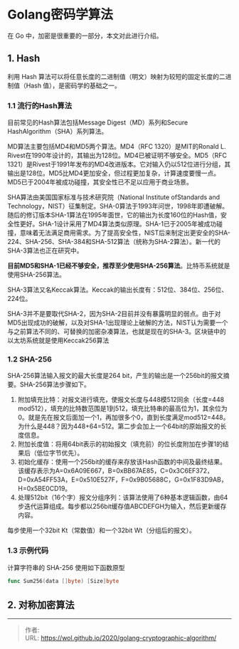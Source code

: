 # Golang密码学算法


在 Go 中，加密是很重要的一部分，本文对此进行介绍。

<!--more-->

## 1. Hash

利用 Hash 算法可以将任意长度的二进制值（明文）映射为较短的固定长度的二进制值（Hash 值），是密码学的基础之一。

### 1.1 流行的Hash算法

目前常见的Hash算法包括Message Digest（MD）系列和Secure HashAlgorithm（SHA）系列算法。

MD算法主要包括MD4和MD5两个算法。MD4（RFC 1320）是MIT的Ronald L. Rivest在1990年设计的，其输出为128位。MD4已被证明不够安全。MD5（RFC 1321）是Rivest于1991年发布的MD4改进版本。它对输入仍以512位进行分组，其输出是128位。MD5比MD4更加安全，但过程更加复杂，计算速度要慢一点。MD5已于2004年被成功碰撞，其安全性已不足以应用于商业场景。

SHA算法由美国国家标准与技术研究院（National Institute ofStandards and Technology，NIST）征集制定。SHA-0算法于1993年问世，1998年即遭破解。随后的修订版本SHA-1算法在1995年面世，它的输出为长度160位的Hash值，安全性更好。SHA-1设计采用了MD4算法类似原理。SHA-1已于2005年被成功碰撞，意味着无法满足商用需求。为了提高安全性，NIST后来制定出更安全的SHA-224、SHA-256、SHA-384和SHA-512算法（统称为SHA-2算法）。新一代的SHA-3算法也正在研究中。

**目前MD5和SHA-1已经不够安全，推荐至少使用SHA-256算法**。比特币系统就是使用SHA-256算法。

SHA-3算法又名Keccak算法。Keccak的输出长度有：512位、384位、256位、224位。

SHA-3并不是要取代SHA-2，因为SHA-2目前并没有暴露明显的弱点。由于对MD5出现成功的破解，以及对SHA-1出现理论上破解的方法，NIST认为需要一个与之前算法不同的、可替换的加密杂凑算法，也就是现在的SHA-3。区块链中的以太坊系统就是使用Keccak256算法

### 1.2 SHA-256

SHA-256算法输入报文的最大长度是264 bit，产生的输出是一个256bit的报文摘要。SHA-256算法步骤如下。

1. 附加填充比特：对报文进行填充，使报文长度与448模512同余（长度=448 mod512），填充的比特数范围是1到512，填充比特串的最高位为1，其余位为0。就是先在报文后面加一个1，再加很多个0，直到长度满足mod512=448。为什么是448？因为448+64=512。第二步会加上一个64bit的原始报文的长度信息。
2. 附加长度值：将用64bit表示的初始报文（填充前）的位长度附加在步骤1的结果后（低位字节优先）。
3. 初始化缓存：使用一个256bit的缓存来存放该Hash函数的中间及最终结果。该缓存表示为A=0x6A09E667，B=0xBB67AE85，C=0x3C6EF372，D=0xA54FF53A，E=0x510E527F，F=0x9B05688C，G=0x1F83D9AB，H=0x5BE0CD19。
4. 处理512bit（16个字）报文分组序列：该算法使用了6种基本逻辑函数，由64步迭代运算组成。每步都以256bit缓存值ABCDEFGH为输入，然后更新缓存内容。

每步使用一个32bit Kt（常数值）和一个32bit Wt（分组后的报文）。

### 1.3 示例代码

计算字符串的 SHA-256 使用如下函数原型

```go
func Sum256(data []byte) [Size]byte
```



## 2. 对称加密算法



---

> 作者:   
> URL: https://wol.github.io/2020/golang-cryptographic-algorithm/  

